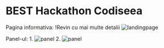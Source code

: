 # BEST Hackathon Codiseea
Pagina informativa:
!Revin cu mai multe detalii
 <img src="https://i.imgur.com/rp4SzyS.png" alt="landingpage" />
 
 Panel-ul:
 1.
 <img src="https://i.imgur.com/3IbL3y0.png" alt="panel" />
 2.
 <img src="https://i.imgur.com/MgO3fjM.png" alt="panel" />
